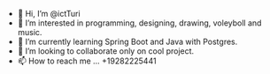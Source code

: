 - 👋 Hi, I’m @ictTuri
- 👀 I’m interested in programming, designing, drawing, voleyboll and music.
- 🌱 I’m currently learning Spring Boot and Java with Postgres.
- 💞️ I’m looking to collaborate only on cool project.
- 📫 How to reach me ... +19282225441

<!---
ictTuri/ictTuri is a ✨ special ✨ repository because its `README.md` (this file) appears on your GitHub profile.
You can click the Preview link to take a look at your changes.
--->
